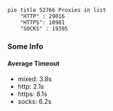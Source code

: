 
```mermaid
pie title 52766 Proxies in list
    "HTTP" : 29016
    "HTTPS": 10981
    "SOCKS" : 19395
```

### Some Info
#### Average Timeout

- mixed: 3.8s
- http: 2.1s
- https: 8.1s
- socks: 6.2s